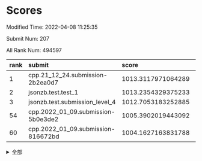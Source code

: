 # Scores

Modified Time: 2022-04-08 11:25:35

Submit Num: 207

All Rank Num: 494597

| rank |               submit               |       score        |       sigma        | pk_num |
| :--- | :--------------------------------- | :----------------- | :----------------- | :----- |
| 1    | cpp.21_12_24.submission-2b2ea0d7   | 1013.3117971064289 | 0.8193922100795409 | 9558   |
| 2    | jsonzb.test.test_1                 | 1013.2354329375233 | 0.8208687613351032 | 9558   |
| 3    | jsonzb.test.submission_level_4     | 1012.7053183252885 | 0.8145730354820244 | 9557   |
| 54   | cpp.2022_01_09.submission-5b0e3de2 | 1005.3902019443092 | 0.729431672868018  | 9549   |
| 60   | cpp.2022_01_09.submission-816672bd | 1004.1627163831788 | 0.7079808370962706 | 9558   |


<details>
<summary>全部</summary>

| rank |                 submit                 |       score        |       sigma        | pk_num |
| :--- | :------------------------------------- | :----------------- | :----------------- | :----- |
| 1    | cpp.21_12_24.submission-2b2ea0d7       | 1013.3117971064289 | 0.8193922100795409 | 9558   |
| 2    | jsonzb.test.test_1                     | 1013.2354329375233 | 0.8208687613351032 | 9558   |
| 3    | jsonzb.test.submission_level_4         | 1012.7053183252885 | 0.8145730354820244 | 9557   |
| 4    | gobigger.level_3.submission_level_3_30 | 1012.2998413865333 | 0.7938146560721397 | 9561   |
| 5    | gobigger.level_3.submission_level_3_28 | 1011.6953299362675 | 0.7754620535454704 | 9560   |
| 6    | gobigger.level_3.submission_level_3_40 | 1011.3616438599757 | 0.7677999681796791 | 9563   |
| 7    | gobigger.level_3.submission_level_3_42 | 1011.1333146285946 | 0.7704624883884631 | 9560   |
| 8    | gobigger.level_3.submission_level_3_36 | 1011.0334207848616 | 0.7785535197248442 | 9560   |
| 9    | gobigger.level_3.submission_level_3_27 | 1010.8440970444129 | 0.7777438681755632 | 9560   |
| 10   | gobigger.level_3.submission_level_3_47 | 1010.8385083923137 | 0.7725401548315276 | 9563   |
| 11   | gobigger.level_3.submission_level_3_2  | 1010.7654971515418 | 0.7536015173049607 | 9551   |
| 12   | gobigger.level_3.submission_level_3_37 | 1010.619506584518  | 0.7571340749374322 | 9557   |
| 13   | gobigger.level_3.submission_level_3_26 | 1010.5599764184868 | 0.7528787313425874 | 9558   |
| 14   | gobigger.level_3.submission_level_3_9  | 1010.4451119165286 | 0.7627066492603911 | 9558   |
| 15   | gobigger.level_3.submission_level_3_23 | 1010.4302600155254 | 0.761845834122818  | 9554   |
| 16   | gobigger.level_3.submission_level_3_10 | 1010.3845000666244 | 0.7884349019647777 | 9551   |
| 17   | gobigger.level_3.submission_level_3_49 | 1010.2508199116537 | 0.7788380651940735 | 9554   |
| 18   | gobigger.level_3.submission_level_3_15 | 1010.2165449613399 | 0.7506626343450448 | 9551   |
| 19   | gobigger.level_3.submission_level_3_24 | 1010.1879651813626 | 0.7777736697469976 | 9557   |
| 20   | gobigger.level_3.submission_level_3_31 | 1010.1833572857875 | 0.7541969293006328 | 9560   |
| 21   | gobigger.level_3.submission_level_3_46 | 1010.1775457826384 | 0.7392026627658522 | 9559   |
| 22   | gobigger.level_3.submission_level_3_38 | 1010.1592039141099 | 0.7581714815861219 | 9562   |
| 23   | gobigger.level_3.submission_level_3_16 | 1010.119111704289  | 0.7559328340915615 | 9559   |
| 24   | gobigger.level_3.submission_level_3_1  | 1010.1087699864228 | 0.7569065720573177 | 9560   |
| 25   | gobigger.level_3.submission_level_3_41 | 1010.0859493628946 | 0.7829423838678035 | 9555   |
| 26   | gobigger.level_3.submission_level_3_3  | 1010.0415803578071 | 0.7654976429472541 | 9555   |
| 27   | gobigger.level_3.submission_level_3_48 | 1010.0194959293135 | 0.7583555555295939 | 9561   |
| 28   | gobigger.level_3.submission_level_3_20 | 1009.9882281597634 | 0.7582829933654314 | 9556   |
| 29   | gobigger.level_3.submission_level_3_7  | 1009.9203035931807 | 0.7446770461606828 | 9559   |
| 30   | gobigger.level_3.submission_level_3_32 | 1009.9172728832854 | 0.7451584977074035 | 9559   |
| 31   | gobigger.level_3.submission_level_3_35 | 1009.9149045684813 | 0.7555079258463097 | 9555   |
| 32   | gobigger.level_3.submission_level_3_14 | 1009.8988672709    | 0.7832405724816536 | 9561   |
| 33   | gobigger.level_3.submission_level_3_43 | 1009.8624648467128 | 0.7643793250621539 | 9561   |
| 34   | gobigger.level_3.submission_level_3_4  | 1009.7169096226955 | 0.7400854043357762 | 9558   |
| 35   | gobigger.level_3.submission_level_3_45 | 1009.6927012438553 | 0.7507466438791999 | 9555   |
| 36   | gobigger.level_3.submission_level_3_12 | 1009.6830880573364 | 0.7440863005140582 | 9558   |
| 37   | gobigger.level_3.submission_level_3_39 | 1009.6244493679471 | 0.7550483439646485 | 9561   |
| 38   | gobigger.level_3.submission_level_3_21 | 1009.6161740915433 | 0.7636493333344219 | 9554   |
| 39   | gobigger.level_3.submission_level_3_13 | 1009.5926974659133 | 0.7460601619556607 | 9557   |
| 40   | gobigger.level_3.submission_level_3_19 | 1009.5629549479578 | 0.749372130370376  | 9554   |
| 41   | gobigger.level_3.submission_level_3_33 | 1009.456425572658  | 0.7592884404815349 | 9565   |
| 42   | gobigger.level_3.submission_level_3_22 | 1009.2779187224207 | 0.7453869364996596 | 9560   |
| 43   | gobigger.level_3.submission_level_3_29 | 1009.2287331530641 | 0.7537047773709918 | 9557   |
| 44   | gobigger.level_3.submission_level_3_0  | 1009.2162675899349 | 0.7720807549893131 | 9558   |
| 45   | gobigger.level_3.submission_level_3_18 | 1009.1410868122017 | 0.7480601266092397 | 9562   |
| 46   | gobigger.level_3.submission_level_3_5  | 1009.1197351545953 | 0.7510275398274493 | 9553   |
| 47   | gobigger.level_3.submission_level_3_44 | 1008.7219915450639 | 0.7243317012111601 | 9558   |
| 48   | gobigger.level_3.submission_level_3_25 | 1008.7016492617336 | 0.746101004158664  | 9561   |
| 49   | gobigger.level_3.submission_level_3_17 | 1008.6888123776035 | 0.731066255158001  | 9556   |
| 50   | gobigger.level_3.submission_level_3_34 | 1008.4251953611158 | 0.7577495652225484 | 9559   |
| 51   | gobigger.level_3.submission_level_3_6  | 1008.3337495114428 | 0.7468204548110481 | 9560   |
| 52   | gobigger.level_3.submission_level_3_8  | 1008.2634947807323 | 0.741126676878157  | 9561   |
| 53   | gobigger.level_3.submission_level_3_11 | 1008.0407816379853 | 0.7320976618483646 | 9556   |
| 54   | cpp.2022_01_09.submission-5b0e3de2     | 1005.3902019443092 | 0.729431672868018  | 9549   |
| 55   | gobigger.level_1.submission_level_1_10 | 1004.9272535918842 | 0.7119771859074524 | 9557   |
| 56   | gobigger.level_1.submission_level_1_48 | 1004.7747505953879 | 0.7199600303197378 | 9553   |
| 57   | gobigger.level_1.submission_level_1_2  | 1004.6644957622858 | 0.7064029999339088 | 9561   |
| 58   | gobigger.level_1.submission_level_1_30 | 1004.2918426492481 | 0.7262208903495673 | 9557   |
| 59   | gobigger.level_1.submission_level_1_0  | 1004.2065140928886 | 0.72147138485407   | 9547   |
| 60   | cpp.2022_01_09.submission-816672bd     | 1004.1627163831788 | 0.7079808370962706 | 9558   |
| 61   | gobigger.level_1.submission_level_1_38 | 1004.0689658135525 | 0.7162133914044724 | 9555   |
| 62   | gobigger.level_1.submission_level_1_43 | 1003.9680916640331 | 0.709703394077174  | 9554   |
| 63   | gobigger.level_1.submission_level_1_21 | 1003.9629756598633 | 0.7109598369205216 | 9555   |
| 64   | gobigger.level_1.submission_level_1_41 | 1003.9075425216698 | 0.7181895826280776 | 9552   |
| 65   | gobigger.level_1.submission_level_1_25 | 1003.8387203255066 | 0.718796019768432  | 9559   |
| 66   | gobigger.level_1.submission_level_1_31 | 1003.8345861210237 | 0.7017382544820501 | 9559   |
| 67   | gobigger.level_1.submission_level_1_45 | 1003.7406862797334 | 0.7248841954398934 | 9560   |
| 68   | gobigger.level_1.submission_level_1_32 | 1003.7117861228623 | 0.7141475940046754 | 9561   |
| 69   | gobigger.level_1.submission_level_1_22 | 1003.7110140552369 | 0.7182103763372248 | 9560   |
| 70   | gobigger.level_1.submission_level_1_7  | 1003.6964141659453 | 0.7185413134080743 | 9552   |
| 71   | gobigger.level_1.submission_level_1_12 | 1003.6739413957105 | 0.7306185313683501 | 9560   |
| 72   | gobigger.level_1.submission_level_1_19 | 1003.6445442444134 | 0.7179393368496914 | 9556   |
| 73   | gobigger.level_1.submission_level_1_28 | 1003.6416333591895 | 0.7167456444213589 | 9555   |
| 74   | gobigger.level_1.submission_level_1_11 | 1003.6199274539981 | 0.708939583773936  | 9554   |
| 75   | gobigger.level_1.submission_level_1_15 | 1003.4336679001838 | 0.715189821536229  | 9558   |
| 76   | gobigger.level_1.submission_level_1_3  | 1003.4215063229389 | 0.7100557189819963 | 9558   |
| 77   | gobigger.level_1.submission_level_1_26 | 1003.4125927559122 | 0.7112149644487059 | 9556   |
| 78   | gobigger.level_1.submission_level_1_34 | 1003.408928042501  | 0.7175782875567569 | 9562   |
| 79   | gobigger.level_1.submission_level_1_23 | 1003.3791431755636 | 0.7196579295904134 | 9558   |
| 80   | gobigger.level_1.submission_level_1_6  | 1003.3781226834907 | 0.7007598471683846 | 9558   |
| 81   | gobigger.level_1.submission_level_1_33 | 1003.3570229905205 | 0.7159744987027966 | 9554   |
| 82   | gobigger.level_1.submission_level_1_40 | 1003.3564171797962 | 0.7172084009323771 | 9563   |
| 83   | gobigger.level_1.submission_level_1_16 | 1003.3070362087038 | 0.7126992964538922 | 9553   |
| 84   | gobigger.level_1.submission_level_1_5  | 1003.2897683995593 | 0.7150325590314714 | 9559   |
| 85   | gobigger.level_1.submission_level_1_29 | 1003.1693313529838 | 0.7109287483225902 | 9560   |
| 86   | gobigger.level_1.submission_level_1_14 | 1003.0679897056359 | 0.7109339919234893 | 9559   |
| 87   | gobigger.level_1.submission_level_1_17 | 1002.9209530956094 | 0.7195436067656454 | 9558   |
| 88   | gobigger.level_1.submission_level_1_49 | 1002.9187430413652 | 0.713551083277323  | 9560   |
| 89   | gobigger.level_1.submission_level_1_36 | 1002.852503201792  | 0.7091112247395069 | 9559   |
| 90   | gobigger.level_1.submission_level_1_37 | 1002.7222738240997 | 0.722284270838069  | 9559   |
| 91   | gobigger.level_1.submission_level_1_13 | 1002.6967011605356 | 0.7165171765423429 | 9559   |
| 92   | gobigger.level_1.submission_level_1_9  | 1002.6903986853523 | 0.7181758565825174 | 9556   |
| 93   | gobigger.level_1.submission_level_1_4  | 1002.6816167451526 | 0.7352613228698145 | 9557   |
| 94   | gobigger.level_1.submission_level_1_39 | 1002.6440102732621 | 0.7098924629967813 | 9557   |
| 95   | gobigger.level_1.submission_level_1_20 | 1002.5617088393269 | 0.7143212948074783 | 9557   |
| 96   | gobigger.level_1.submission_level_1_18 | 1002.438313695706  | 0.714483464969898  | 9559   |
| 97   | gobigger.level_1.submission_level_1_47 | 1002.4197269861517 | 0.7140844032380735 | 9557   |
| 98   | gobigger.level_1.submission_level_1_46 | 1002.3485394841507 | 0.7020127433374443 | 9555   |
| 99   | gobigger.level_1.submission_level_1_1  | 1002.3083346842244 | 0.7099725216586887 | 9557   |
| 100  | gobigger.level_1.submission_level_1_35 | 1002.3070733410341 | 0.7131146278036051 | 9554   |
| 101  | gobigger.level_1.submission_level_1_8  | 1002.2017300493989 | 0.711514698348453  | 9559   |
| 102  | gobigger.level_1.submission_level_1_42 | 1002.1768969227567 | 0.7143658846471501 | 9558   |
| 103  | gobigger.level_1.submission_level_1_27 | 1001.8783102405196 | 0.709737619983313  | 9558   |
| 104  | gobigger.level_1.submission_level_1_44 | 1001.8483918794915 | 0.7040578905265712 | 9560   |
| 105  | gobigger.level_1.submission_level_1_24 | 1001.248958773298  | 0.7179369440234458 | 9557   |
| 106  | gobigger.random.submission_random_49   | 997.751135611075   | 0.7007347546763414 | 9555   |
| 107  | gobigger.random.submission_random_28   | 997.1583631846153  | 0.7071359442090125 | 9554   |
| 108  | gobigger.random.submission_random_36   | 997.0814020149694  | 0.7024590736498925 | 9557   |
| 109  | gobigger.random.submission_random_15   | 996.9668249605434  | 0.7169407174955869 | 9561   |
| 110  | gobigger.random.submission_random_25   | 996.8724733703524  | 0.7039973843026065 | 9558   |
| 111  | gobigger.random.submission_random_34   | 996.8402536455768  | 0.7096509462738764 | 9556   |
| 112  | gobigger.random.submission_random_18   | 996.8190498190529  | 0.7175462459759777 | 9559   |
| 113  | gobigger.random.submission_random_13   | 996.7751851920638  | 0.7110400593858109 | 9554   |
| 114  | gobigger.random.submission_random_22   | 996.6943266821557  | 0.710214911795621  | 9554   |
| 115  | gobigger.random.submission_random_12   | 996.6007928839665  | 0.721584222343204  | 9549   |
| 116  | gobigger.random.submission_random_3    | 996.4888946701785  | 0.7132559213183973 | 9561   |
| 117  | gobigger.random.submission_random_42   | 996.4631125370862  | 0.714532910920475  | 9556   |
| 118  | gobigger.random.submission_random_40   | 996.434144316999   | 0.7018769751033793 | 9562   |
| 119  | gobigger.random.submission_random_14   | 996.4189333477403  | 0.7029380639983764 | 9557   |
| 120  | gobigger.random.submission_random_39   | 996.3792887257156  | 0.7113116451447233 | 9563   |
| 121  | gobigger.random.submission_random_20   | 996.2567973475451  | 0.716192558837857  | 9556   |
| 122  | gobigger.random.submission_random_16   | 996.2485266050436  | 0.7057166995733077 | 9562   |
| 123  | gobigger.random.submission_random_8    | 996.2185936858273  | 0.7071258654378995 | 9555   |
| 124  | gobigger.random.submission_random_1    | 996.2016640673125  | 0.7033821995342797 | 9555   |
| 125  | gobigger.random.submission_random_11   | 996.1748834297731  | 0.704991971372537  | 9558   |
| 126  | gobigger.random.submission_random_0    | 996.1095650590894  | 0.7083948493146278 | 9554   |
| 127  | gobigger.random.submission_random_21   | 996.1080570897025  | 0.6984058543058079 | 9560   |
| 128  | gobigger.random.submission_random_17   | 996.0339232249625  | 0.713410954339292  | 9556   |
| 129  | gobigger.random.submission_random_35   | 996.0171465548153  | 0.7028295221429035 | 9553   |
| 130  | gobigger.random.submission_random_45   | 995.935565522969   | 0.7184830357527305 | 9559   |
| 131  | gobigger.random.submission_random_37   | 995.9073032935488  | 0.7095984129904209 | 9560   |
| 132  | gobigger.random.submission_random_9    | 995.9006794353143  | 0.7205076072775721 | 9559   |
| 133  | gobigger.random.submission_random_26   | 995.8685985929438  | 0.7234604117324496 | 9555   |
| 134  | gobigger.random.submission_random_44   | 995.8573181963471  | 0.7294842655650708 | 9556   |
| 135  | gobigger.random.submission_random_23   | 995.8452988719666  | 0.7000646584161841 | 9556   |
| 136  | gobigger.random.submission_random_48   | 995.8443384341733  | 0.7213010342658979 | 9563   |
| 137  | gobigger.random.submission_random_10   | 995.7672538102375  | 0.7231843644761521 | 9554   |
| 138  | gobigger.random.submission_random_4    | 995.7299273341404  | 0.7075252813607619 | 9554   |
| 139  | gobigger.random.submission_random_24   | 995.7143963318448  | 0.6994615404262016 | 9557   |
| 140  | gobigger.random.submission_random_33   | 995.7019845645344  | 0.7162548224610442 | 9555   |
| 141  | gobigger.random.submission_random_5    | 995.6974232907834  | 0.7121821812074076 | 9557   |
| 142  | gobigger.random.submission_random_38   | 995.6467193099671  | 0.7232202855749756 | 9561   |
| 143  | gobigger.random.submission_random_46   | 995.6124307855459  | 0.7074186913271951 | 9559   |
| 144  | gobigger.random.submission_random_6    | 995.6001315311097  | 0.6974496274471135 | 9554   |
| 145  | gobigger.random.submission_random_29   | 995.5996648489215  | 0.7356492646810571 | 9559   |
| 146  | gobigger.random.submission_random_43   | 995.5757019090416  | 0.7120883380305489 | 9551   |
| 147  | gobigger.random.submission_random_7    | 995.5196591464024  | 0.7197841160587471 | 9558   |
| 148  | gobigger.random.submission_random_2    | 995.4525724355403  | 0.696538939860977  | 9558   |
| 149  | gobigger.random.submission_random_27   | 995.3038496970647  | 0.6991454628804089 | 9563   |
| 150  | gobigger.random.submission_random_31   | 995.2792861088816  | 0.7163363756148936 | 9557   |
| 151  | gobigger.random.submission_random_41   | 995.0548504719274  | 0.7244488467420563 | 9554   |
| 152  | gobigger.random.submission_random_32   | 995.0186821867893  | 0.7184434509609697 | 9558   |
| 153  | gobigger.random.submission_random_30   | 994.8016722989934  | 0.7186941892484392 | 9558   |
| 154  | gobigger.random.submission_random_19   | 994.7766356766665  | 0.7264782900650226 | 9560   |
| 155  | gobigger.random.submission_random_47   | 994.7283344037747  | 0.7118892126524679 | 9556   |
| 156  | gobigger.level_2.submission_level_2_44 | 994.4448295940726  | 0.7127956314838529 | 9561   |
| 157  | gobigger.level_2.submission_level_2_40 | 993.9935894474372  | 0.7399281049788636 | 9559   |
| 158  | gobigger.level_2.submission_level_2_11 | 993.8115221699275  | 0.7230435690629751 | 9553   |
| 159  | gobigger.level_2.submission_level_2_29 | 993.708035398717   | 0.738241187635891  | 9554   |
| 160  | gobigger.level_2.submission_level_2_0  | 993.6153096229419  | 0.7375642130006077 | 9558   |
| 161  | gobigger.level_2.submission_level_2_33 | 993.5491900936078  | 0.7365064577168561 | 9553   |
| 162  | gobigger.level_2.submission_level_2_19 | 993.46564414444    | 0.7342842876113002 | 9559   |
| 163  | gobigger.level_2.submission_level_2_42 | 993.4571930531146  | 0.7369491185743591 | 9557   |
| 164  | gobigger.level_2.submission_level_2_25 | 993.4545891450497  | 0.7318339902840338 | 9561   |
| 165  | gobigger.level_2.submission_level_2_47 | 993.4440951609151  | 0.7454272463999443 | 9559   |
| 166  | gobigger.level_2.submission_level_2_8  | 993.4353957137682  | 0.7362042014147776 | 9555   |
| 167  | gobigger.level_2.submission_level_2_10 | 993.2676327149579  | 0.7390971998192137 | 9556   |
| 168  | gobigger.level_2.submission_level_2_12 | 993.2210348029216  | 0.7247896801922101 | 9561   |
| 169  | gobigger.level_2.submission_level_2_4  | 993.1407100940539  | 0.7338939518902992 | 9555   |
| 170  | gobigger.level_2.submission_level_2_20 | 992.8151290221031  | 0.7485116159867146 | 9563   |
| 171  | gobigger.level_2.submission_level_2_41 | 992.6951499557504  | 0.7374696762136935 | 9552   |
| 172  | gobigger.level_2.submission_level_2_46 | 992.6496255158607  | 0.7317862189880153 | 9557   |
| 173  | gobigger.level_2.submission_level_2_37 | 992.5852929588942  | 0.7450296784396481 | 9558   |
| 174  | gobigger.level_2.submission_level_2_18 | 992.5372305842501  | 0.759064068490975  | 9561   |
| 175  | gobigger.level_2.submission_level_2_13 | 992.450751237892   | 0.7404549303587671 | 9556   |
| 176  | gobigger.level_2.submission_level_2_6  | 992.4343654688835  | 0.7340588479991274 | 9559   |
| 177  | gobigger.level_2.submission_level_2_15 | 992.4156556972368  | 0.7272851458152293 | 9559   |
| 178  | gobigger.level_2.submission_level_2_14 | 992.3591818515257  | 0.7205160163490035 | 9557   |
| 179  | gobigger.level_2.submission_level_2_1  | 992.3588147184464  | 0.7592296877108538 | 9557   |
| 180  | gobigger.level_2.submission_level_2_32 | 992.321925422202   | 0.7645494277356438 | 9560   |
| 181  | gobigger.level_2.submission_level_2_39 | 992.3215871161839  | 0.7474802905057136 | 9553   |
| 182  | gobigger.level_2.submission_level_2_28 | 992.2713991590124  | 0.7520715860355734 | 9555   |
| 183  | gobigger.level_2.submission_level_2_43 | 992.2483744719837  | 0.7268618614524558 | 9557   |
| 184  | gobigger.level_2.submission_level_2_26 | 992.219627904566   | 0.738871562276934  | 9553   |
| 185  | gobigger.level_2.submission_level_2_21 | 992.1940836763365  | 0.7419855873525684 | 9557   |
| 186  | gobigger.level_2.submission_level_2_38 | 992.0587281598038  | 0.7490597984376665 | 9560   |
| 187  | gobigger.level_2.submission_level_2_16 | 992.0349257849914  | 0.7451971271747746 | 9562   |
| 188  | gobigger.level_2.submission_level_2_23 | 991.9860781692148  | 0.7548551677414725 | 9551   |
| 189  | gobigger.level_2.submission_level_2_49 | 991.9174348355614  | 0.7273882386421215 | 9555   |
| 190  | gobigger.level_2.submission_level_2_45 | 991.8745711159471  | 0.7447795413320857 | 9562   |
| 191  | gobigger.level_2.submission_level_2_3  | 991.840116665439   | 0.7587571272654787 | 9559   |
| 192  | gobigger.level_2.submission_level_2_35 | 991.7746791244404  | 0.744564329026345  | 9560   |
| 193  | gobigger.level_2.submission_level_2_9  | 991.7168094406134  | 0.7620713184968193 | 9558   |
| 194  | gobigger.level_2.submission_level_2_22 | 991.7058668752937  | 0.7493561761871651 | 9553   |
| 195  | gobigger.level_2.submission_level_2_31 | 991.4763405124683  | 0.7590632524464286 | 9560   |
| 196  | gobigger.level_2.submission_level_2_5  | 991.1984533454495  | 0.7507254377254164 | 9558   |
| 197  | gobigger.level_2.submission_level_2_36 | 991.0787759777681  | 0.7536305179719532 | 9560   |
| 198  | gobigger.level_2.submission_level_2_27 | 991.0542120267688  | 0.7445011903708385 | 9553   |
| 199  | gobigger.level_2.submission_level_2_17 | 991.0474739620032  | 0.7679985391872853 | 9557   |
| 200  | gobigger.level_2.submission_level_2_30 | 991.0335867115363  | 0.7542828684896232 | 9561   |
| 201  | gobigger.level_2.submission_level_2_48 | 990.9766770823387  | 0.7407480222450243 | 9557   |
| 202  | gobigger.level_2.submission_level_2_24 | 990.9089221395033  | 0.7778866537592563 | 9559   |
| 203  | gobigger.level_2.submission_level_2_2  | 990.8354476702392  | 0.7416941798546101 | 9560   |
| 204  | gobigger.level_2.submission_level_2_34 | 990.7102421985886  | 0.7606471948544377 | 9556   |
| 205  | gobigger.level_2.submission_level_2_7  | 989.7822361829008  | 0.7761912933251891 | 9559   |
| 206  | gobigger.none.submission_none_0        | 977.1432428105878  | 1.2752245202453225 | 9555   |
| 207  | gobigger.none.submission_none_1        | 976.8126906957157  | 1.296111329546392  | 9561   |

</details>
